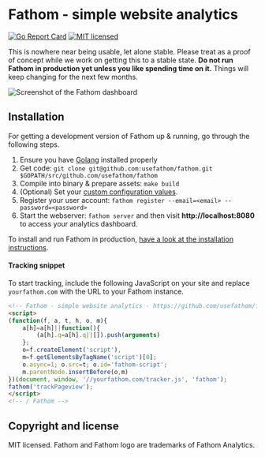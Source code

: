 Fathom - simple website analytics
==============================

[![Go Report Card](https://goreportcard.com/badge/github.com/usefathom/fathom)](https://goreportcard.com/report/github.com/usefathom/fathom)
[![MIT licensed](https://img.shields.io/badge/license-MIT-blue.svg)](https://raw.githubusercontent.com/usefathom/fathom/master/LICENSE)


This is nowhere near being usable, let alone stable. Please treat as a proof of concept while we work on getting this to a stable state. **Do not run Fathom in production yet unless you like spending time on it.** Things will keep changing for the next few months.

![Screenshot of the Fathom dashboard](https://github.com/usefathom/fathom/blob/master/assets/src/img/fathom.jpg?v=7)

## Installation

For getting a development version of Fathom up & running, go through the following steps.

1. Ensure you have [Golang](https://golang.org/doc/install#install) installed properly
1. Get code: `git clone git@github.com:usefathom/fathom.git $GOPATH/src/github.com/usefathom/fathom` 
1. Compile into binary & prepare assets: `make build` 
1. (Optional) Set your [custom configuration values](https://github.com/usefathom/fathom/wiki/Configuration-file).
1. Register your user account: `fathom register --email=<email> --password=<password>`
1. Start the webserver: `fathom server` and then visit **http://localhost:8080** to access your analytics dashboard.

To install and run Fathom in production, [have a look at the installation instructions](https://github.com/usefathom/fathom/wiki/Installing-&-running-Fathom).

#### Tracking snippet 

To start tracking, include the following JavaScript on your site and replace `yourfathom.com` with the URL to your Fathom instance.

```html
<!-- Fathom - simple website analytics - https://github.com/usefathom/fathom -->
<script>
(function(f, a, t, h, o, m){
	a[h]=a[h]||function(){
		(a[h].q=a[h].q||[]).push(arguments)
	};
	o=f.createElement('script'),
	m=f.getElementsByTagName('script')[0];
	o.async=1; o.src=t; o.id='fathom-script';
	m.parentNode.insertBefore(o,m)
})(document, window, '//yourfathom.com/tracker.js', 'fathom');
fathom('trackPageview');
</script>
<!-- / Fathom -->
```

## Copyright and license

MIT licensed. Fathom and Fathom logo are trademarks of Fathom Analytics.
